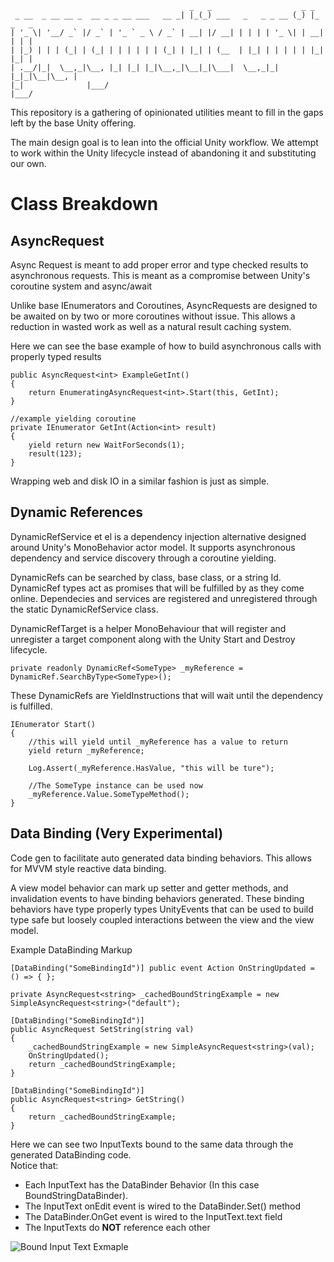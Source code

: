  ```
                                         _   _                    _ _         
  _ __  _ __ __ _  __ _ _ __ ___   __ _| |_(_) ___   _   _ _ __ (_) |_ _   _ 
 | '_ \| '__/ _` |/ _` | '_ ` _ \ / _` | __| |/ __| | | | | '_ \| | __| | | |
 | |_) | | | (_| | (_| | | | | | | (_| | |_| | (__  | |_| | | | | | |_| |_| |
 | .__/|_|  \__,_|\__, |_| |_| |_|\__,_|\__|_|\___|  \__,_|_| |_|_|\__|\__, |
 |_|              |___/                                                |___/ 
```
This repository is a gathering of opinionated utilities meant to fill in the gaps left by the base Unity offering.

The main design goal is to lean into the official Unity workflow.  We attempt to work within the Unity lifecycle instead of abandoning it and substituting our own.


# Class Breakdown

## AsyncRequest
Async Request is meant to add proper error and type checked results to asynchronous requests.
This is meant as a compromise between Unity's coroutine system and async/await 

Unlike base IEnumerators and Coroutines, AsyncRequests are designed to be awaited on by two or more coroutines without issue.  This allows a reduction in wasted work as well as a natural result caching system.

Here we can see the base example of how to build asynchronous calls with properly typed results
```
public AsyncRequest<int> ExampleGetInt()
{
    return EnumeratingAsyncRequest<int>.Start(this, GetInt);
}

//example yielding coroutine
private IEnumerator GetInt(Action<int> result)
{
    yield return new WaitForSeconds(1);
    result(123);
}
```

Wrapping web and disk IO in a similar fashion is just as simple.

## Dynamic References

DynamicRefService et el is a dependency injection alternative designed around Unity's MonoBehavior actor model.  It supports asynchronous dependency and service discovery through a coroutine yielding. 

DynamicRefs can be searched by class, base class, or a string Id.  DynamicRef types act as promises that will be fulfilled by as they come online.  Dependecies and services are registered and unregistered through the static DynamicRefService class.  

DynamicRefTarget is a helper MonoBehaviour that will register and unregister a target component along with the Unity Start and Destroy lifecycle.


```private readonly DynamicRef<SomeType> _myReference = DynamicRef.SearchByType<SomeType>();```

These DynamicRefs are YieldInstructions that will wait until the dependency is fulfilled.

```
IEnumerator Start()
{
    //this will yield until _myReference has a value to return
    yield return _myReference;

    Log.Assert(_myReference.HasValue, "this will be ture");
    
    //The SomeType instance can be used now
    _myReference.Value.SomeTypeMethod();
}
```

## Data Binding (Very Experimental)

Code gen to facilitate auto generated data binding behaviors.  This allows for MVVM style reactive data binding.

A view model behavior can mark up setter and getter methods, and invalidation events to have binding behaviors generated.  These binding behaviors have type properly types UnityEvents that can be used to build type safe but loosely coupled interactions between the view and the view model.

Example DataBinding Markup
```
[DataBinding("SomeBindingId")] public event Action OnStringUpdated = () => { };

private AsyncRequest<string> _cachedBoundStringExample = new SimpleAsyncRequest<string>("default");

[DataBinding("SomeBindingId")]
public AsyncRequest SetString(string val)
{
    _cachedBoundStringExample = new SimpleAsyncRequest<string>(val);
    OnStringUpdated();
    return _cachedBoundStringExample;
}

[DataBinding("SomeBindingId")]
public AsyncRequest<string> GetString()
{
    return _cachedBoundStringExample;
}
```

Here we can see two InputTexts bound to the same data through the generated DataBinding code.  
Notice that:

 - Each InputText has the <BindingId>DataBinder Behavior (In this case BoundStringDataBinder).
 - The InputText onEdit event is wired to the DataBinder.Set() method
 - The DataBinder.OnGet event is wired to the InputText.text field
 - The InputTexts do **NOT** reference each other

 ![Bound Input Text Exmaple][bound_input_text_gif]




[bound_input_text_gif]:https://github.com/jayd16/pragmatic-unity/blob/master/ReadMeContent/boundInputTexts.gif "Bound Input Text Exmaple"
